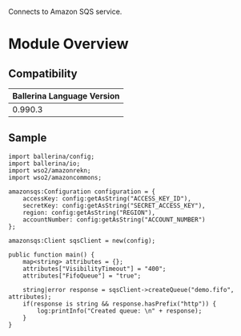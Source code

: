 Connects to Amazon SQS service.

# Module Overview

## Compatibility
| Ballerina Language Version 
| -------------------------- 
| 0.990.3                    

## Sample

```ballerina
import ballerina/config;
import ballerina/io;
import wso2/amazonrekn;
import wso2/amazoncommons;

amazonsqs:Configuration configuration = {
    accessKey: config:getAsString("ACCESS_KEY_ID"),
    secretKey: config:getAsString("SECRET_ACCESS_KEY"),
    region: config:getAsString("REGION"),
    accountNumber: config:getAsString("ACCOUNT_NUMBER")
};

amazonsqs:Client sqsClient = new(config);

public function main() {
    map<string> attributes = {};
    attributes["VisibilityTimeout"] = "400";
    attributes["FifoQueue"] = "true";

    string|error response = sqsClient->createQueue("demo.fifo", attributes);
    if(response is string && response.hasPrefix("http")) {
        log:printInfo("Created queue: \n" + response);
    }
}
```
